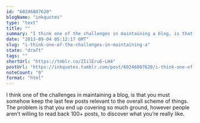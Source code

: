 ```yaml
---
id: "60246807620"
blogName: "inkquotes"
type: "text"
title: ""
summary: "I think one of the challenges in maintaining a blog, is that you must somehow keep the last few posts relevant to the overall..."
date: "2013-09-04 05:12:17 GMT"
slug: "i-think-one-of-the-challenges-in-maintaining-a"
state: "draft"
tags: ""
shortUrl: "https://tmblr.co/ZIilEru6-LH4"
postUrl: "https://inkquotes.tumblr.com/post/60246807620/i-think-one-of-the-challenges-in-maintaining-a"
noteCount: "0"
format: "html"
---
```


I think one of the challenges in maintaining a blog, is that you must somehow keep the last few posts relevant to the overall scheme of things. The problem is that you end up covering so much ground, however people aren’t willing to read back 100+ posts, to discover what you’re really like.
